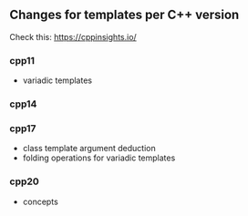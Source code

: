 ## Changes for templates per C++ version

Check this: https://cppinsights.io/

### cpp11
- variadic templates


### cpp14


### cpp17
- class template argument deduction
- folding operations for variadic templates


### cpp20
- concepts